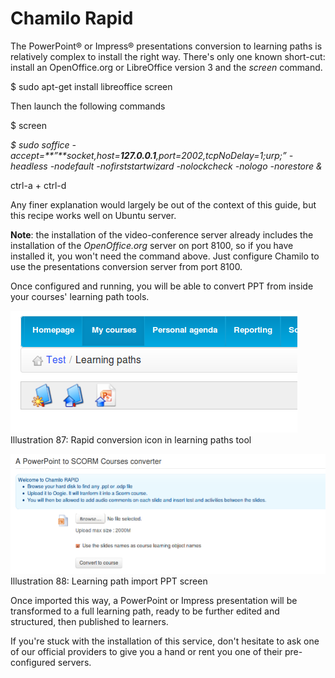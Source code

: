 # Chamilo Rapid

The PowerPoint® or Impress® presentations conversion to learning paths is relatively complex to install the right way. There's only one known short-cut: install an OpenOffice.org or LibreOffice version 3 and the _screen_ command.

$ sudo apt-get install libreoffice screen

Then launch the following commands

$ screen

_$_ _sudo soffice -accept=**”**socket,host=**127.0.0.1**,port=2002,tcpNoDelay=1;urp;”_ _-headless -nodefault_ _-nofirststartwizard_ _-nolockcheck -nologo_ _-norestore_ _&_

ctrl-a + ctrl-d

Any finer explanation would largely be out of the context of this guide, but this recipe works well on Ubuntu server.

**Note**: the installation of the video-conference server already includes the installation of the _OpenOffice.org_ server on port 8100, so if you have installed it, you won't need the command above. Just configure Chamilo to use the presentations conversion server from port 8100.

Once configured and running, you will be able to convert PPT from inside your courses' learning path tools.

![](../../.gitbook/assets/images66%20%282%29.png)Illustration 87: Rapid conversion icon in learning paths tool

![](../../.gitbook/assets/images67%20%282%29.png)Illustration 88: Learning path import PPT screen

Once imported this way, a PowerPoint or Impress presentation will be transformed to a full learning path, ready to be further edited and structured, then published to learners.

If you're stuck with the installation of this service, don't hesitate to ask one of our official providers to give you a hand or rent you one of their pre-configured servers.

